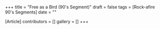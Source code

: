 +++
title = "Free as a Bird (90's Segment)"
draft = false
tags = [Rock-afire 90's Segments]
date = ""

[Article]
contributors = []
gallery = []
+++